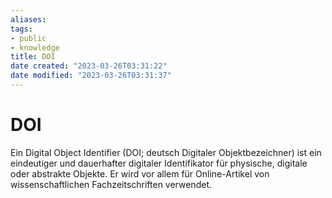 ```yaml
---
aliases: 
tags: 
- public
- knowledge
title: DOI
date created: "2023-03-26T03:31:22"
date modified: "2023-03-26T03:31:37"
---
```


# DOI

Ein Digital Object Identifier (DOI; deutsch Digitaler Objektbezeichner) ist ein eindeutiger und dauerhafter digitaler Identifikator für physische, digitale oder abstrakte Objekte. Er wird vor allem für Online-Artikel von wissenschaftlichen Fachzeitschriften verwendet.

